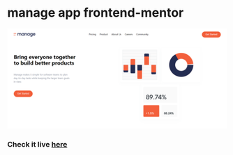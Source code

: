 # manage app frontend-mentor

![Manage, ScreenShot](/screen.png)

### Check it live [here](https://manage-frontendmentor.vercel.app/)
